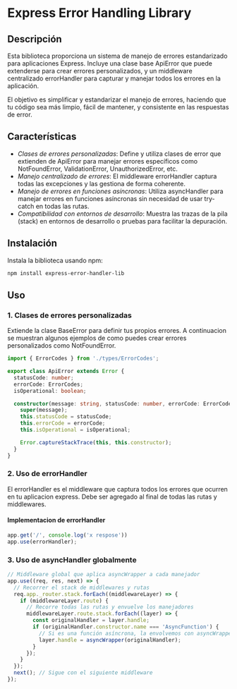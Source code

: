 # Express Error Handling Library

## Descripción

Esta biblioteca proporciona un sistema de manejo de errores estandarizado para aplicaciones Express. Incluye una clase base ApiError que puede extenderse para crear errores personalizados, y un middleware centralizado errorHandler para capturar y manejar todos los errores en la aplicación.

El objetivo es simplificar y estandarizar el manejo de errores, haciendo que tu código sea más limpio, fácil de mantener, y consistente en las respuestas de error.

## Características

- *Clases de errores personalizadas*: Define y utiliza clases de error que extienden de ApiError para manejar errores específicos como NotFoundError, ValidationError, UnauthorizedError, etc.
- *Manejo centralizado de errores*: El middleware errorHandler captura todas las excepciones y las gestiona de forma coherente.
- *Manejo de errores en funciones asíncronas*: Utiliza asyncHandler para manejar errores en funciones asíncronas sin necesidad de usar try-catch en todas las rutas.
- *Compatibilidad con entornos de desarrollo*: Muestra las trazas de la pila (stack) en entornos de desarrollo o pruebas para facilitar la depuración.

## Instalación

Instala la biblioteca usando npm:

```bash
npm install express-error-handler-lib
```

## Uso

### 1. Clases de errores personalizadas
Extiende la clase BaseError para definir tus propios errores. A continuacion se muestran algunos ejemplos de como puedes crear errores personalizados como NotFoundError.

```typescript
import { ErrorCodes } from './types/ErrorCodes';

export class ApiError extends Error {
  statusCode: number;
  errorCode: ErrorCodes;
  isOperational: boolean;

  constructor(message: string, statusCode: number, errorCode: ErrorCodes, isOperational = true) {
    super(message);
    this.statusCode = statusCode;
    this.errorCode = errorCode;
    this.isOperational = isOperational;

    Error.captureStackTrace(this, this.constructor);
  }
}
```

### 2. Uso de errorHandler
El errorHandler es el middleware que captura todos los errores que ocurren en tu aplicacion express. Debe ser agregado al final de todas las rutas y middlewares.

#### Implementacion de errorHandler
```typescript
app.get('/', console.log('x respose'))
app.use(errorHandler);
```

### 3. Uso de asyncHandler globalmente


```typescript
// Middleware global que aplica asyncWrapper a cada manejador
app.use((req, res, next) => {
  // Recorrer el stack de middlewares y rutas
  req.app._router.stack.forEach((middlewareLayer) => {
    if (middlewareLayer.route) {
      // Recorre todas las rutas y envuelve los manejadores
      middlewareLayer.route.stack.forEach((layer) => {
        const originalHandler = layer.handle;
        if (originalHandler.constructor.name === 'AsyncFunction') {
          // Si es una función asíncrona, la envolvemos con asyncWrapper
          layer.handle = asyncWrapper(originalHandler);
        }
      });
    }
  });
  next(); // Sigue con el siguiente middleware
});
```